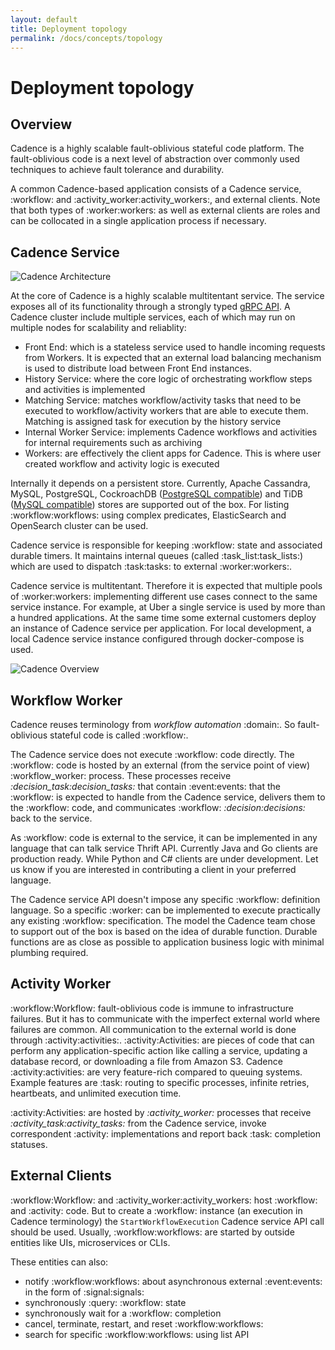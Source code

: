 ```yaml
---
layout: default
title: Deployment topology
permalink: /docs/concepts/topology
---
```


# Deployment topology

## Overview

Cadence is a highly scalable fault-oblivious stateful code platform. The fault-oblivious code is a next level of abstraction over commonly used techniques to achieve fault tolerance and durability.

A common Cadence-based application consists of a Cadence service, :workflow: and :activity_worker:activity_workers:, and external clients.
Note that both types of :worker:workers: as well as external clients are roles and can be collocated in a single application process if necessary.

## Cadence Service


![Cadence Architecture](https://user-images.githubusercontent.com/14902200/160308507-2854a98a-0582-4748-87e4-e0695d3b6e86.jpg)


At the core of Cadence is a highly scalable multitentant service. The service exposes all of its functionality through a strongly typed [gRPC API](https://github.com/uber/cadence-idl/tree/master/proto/uber/cadence/api/v1). A Cadence cluster include multiple services, each of which may run on multiple nodes for scalability and reliablity:
- Front End: which is a stateless service used to handle incoming requests from Workers. It is expected that an external load balancing mechanism is used to distribute load between Front End instances.
- History Service: where the core logic of orchestrating workflow steps and activities is implemented
- Matching Service: matches workflow/activity tasks that need to be executed to workflow/activity workers that are able to execute them. Matching is assigned task for execution by the history service
- Internal Worker Service: implements Cadence workflows and activities for internal requirements such as archiving
- Workers: are effectively the client apps for Cadence. This is where user created workflow and activity logic is executed

Internally it depends on a persistent store. Currently, Apache Cassandra, MySQL, PostgreSQL, CockroachDB ([PostgreSQL compatible](https://www.cockroachlabs.com/docs/stable/postgresql-compatibility.html)) and TiDB ([MySQL compatible](https://docs.pingcap.com/tidb/dev/mysql-compatibility)) stores are supported out of the box. For listing :workflow:workflows: using complex predicates, ElasticSearch and OpenSearch cluster can be used.

Cadence service is responsible for keeping :workflow: state and associated durable timers. It maintains internal queues (called :task_list:task_lists:) which are used to dispatch :task:tasks: to external :worker:workers:.

Cadence service is multitentant. Therefore it is expected that multiple pools of :worker:workers: implementing different use cases connect to the same service instance. For example, at Uber a single service is used by more than a hundred applications. At the same time some external customers deploy an instance of Cadence service per application. For local development, a local Cadence service instance configured through docker-compose is used.


![Cadence Overview](https://user-images.githubusercontent.com/14902200/160308592-400e11bc-0b21-4dd1-b568-8ac59005e6b7.svg)


## Workflow Worker

Cadence reuses terminology from _workflow automation_ :domain:. So fault-oblivious stateful code is called :workflow:.

The Cadence service does not execute :workflow: code directly. The :workflow: code is hosted by an external (from the service point of view) :workflow_worker: process. These processes receive _:decision_task:decision_tasks:_ that contain :event:events: that the :workflow: is expected to handle from the Cadence service, delivers them to the :workflow: code, and communicates :workflow: _:decision:decisions:_ back to the service.

As :workflow: code is external to the service, it can be implemented in any language that can talk service Thrift API. Currently Java and Go clients are production ready. While Python and C# clients are under development. Let us know if you are interested in contributing a client in your preferred language.

The Cadence service API doesn't impose any specific :workflow: definition language. So a specific :worker: can be implemented to execute practically any existing :workflow: specification. The model the Cadence team chose to support out of the box is based on the idea of durable function. Durable functions are as close as possible to application business logic with minimal plumbing required.

## Activity Worker

:workflow:Workflow: fault-oblivious code is immune to infrastructure failures. But it has to communicate with the imperfect external world where failures are common. All communication to the external world is done through :activity:activities:. :activity:Activities: are pieces of code that can perform any application-specific action like calling a service, updating a database record, or downloading a file from Amazon S3. Cadence :activity:activities: are very feature-rich compared to queuing systems. Example features are :task: routing to specific processes, infinite retries, heartbeats, and unlimited execution time.

:activity:Activities: are hosted by _:activity_worker:_ processes that receive _:activity_task:activity_tasks:_ from the Cadence service, invoke correspondent :activity: implementations and report back :task: completion statuses.

## External Clients

:workflow:Workflow: and :activity_worker:activity_workers: host :workflow: and :activity: code. But to create a :workflow: instance (an execution in Cadence terminology) the `StartWorkflowExecution` Cadence service API call should be used. Usually, :workflow:workflows: are started by outside entities like UIs, microservices or CLIs.

These entities can also:

- notify :workflow:workflows: about asynchronous external :event:events: in the form of :signal:signals:
- synchronously :query: :workflow: state
- synchronously wait for a :workflow: completion
- cancel, terminate, restart, and reset :workflow:workflows:
- search for specific :workflow:workflows: using list API
